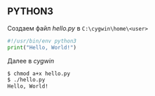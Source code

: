 ## PYTHON3  
Создаем файл *hello.py* в `C:\cygwin\home\<user>`

```python
#!/usr/bin/env python3
print("Hello, World!")
```

Далее в *cygwin*  
```sh
$ chmod a+x hello.py
$ ./hello.py
Hello, World!
```
